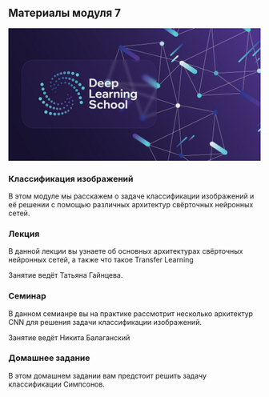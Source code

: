 ## Материалы модуля 7
<div align="center">
  <img src="../images/dls.png">
</div>

### Классификация изображений

В этом модуле мы расскажем о задаче классификации изображений и её решении с помощью различных архитектур свёрточных нейронных сетей.

### Лекция
В данной лекции вы узнаете об основных архитектурах свёрточных нейронных сетей, а также что такое Transfer Learning

Занятие ведёт Татьяна Гайнцева.

### Семинар
В данном семианре вы на практике рассмотрит несколько архитектур CNN для решения задачи классификации изображений. 

Занятие ведёт Никита Балаганский

### Домашнее задание

В этом домашнем задании вам предстоит решить задачу классификации Симпсонов.



